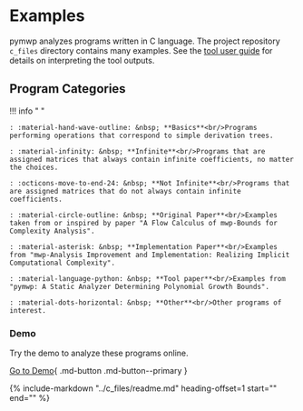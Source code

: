 # Examples

pymwp analyzes programs written in C language.
The project repository `c_files` directory contains many examples.
See the [tool user guide](https://statycc.github.io/.github/pymwp) for details on interpreting the tool outputs.

## Program Categories

!!! info " "

    : :material-hand-wave-outline: &nbsp; **Basics**<br/>Programs performing operations that correspond to simple derivation trees.
    
    : :material-infinity: &nbsp; **Infinite**<br/>Programs that are assigned matrices that always contain infinite coefficients, no matter the choices.
    
    : :octicons-move-to-end-24: &nbsp; **Not Infinite**<br/>Programs that are assigned matrices that do not always contain infinite coefficients.
    
    : :material-circle-outline: &nbsp; **Original Paper**<br/>Examples taken from or inspired by paper "A Flow Calculus of mwp-Bounds for Complexity Analysis".
    
    : :material-asterisk: &nbsp; **Implementation Paper**<br/>Examples from "mwp-Analysis Improvement and Implementation: Realizing Implicit Computational Complexity".

    : :material-language-python: &nbsp; **Tool paper**<br/>Examples from "pymwp: A Static Analyzer Determining Polynomial Growth Bounds".
    
    : :material-dots-horizontal: &nbsp; **Other**<br/>Other programs of interest.


<h3>Demo</h3>

Try the demo to analyze these programs online.

[Go to Demo](demo.md){ .md-button .md-button--primary }

{%
   include-markdown "../c_files/readme.md"
   heading-offset=1
   start="<!--start-->"
   end="<!--end-->"
%}
